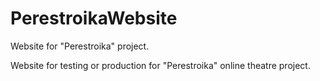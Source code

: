 # PerestroikaWebsite
Website for "Perestroika" project.

Website for testing or production for "Perestroika" online theatre project.
